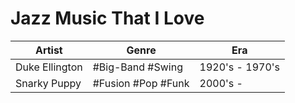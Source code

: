 # Jazz Music That I Love
| Artist         | Genre              | Era             |
| -------------- | ------------------ | --------------- |
| Duke Ellington | #Big-Band #Swing   | 1920's - 1970's |
| Snarky Puppy   | #Fusion #Pop #Funk |   2000's -               |
